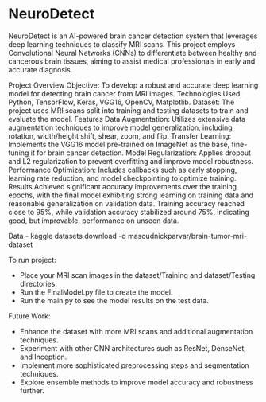 # NeuroDetect

NeuroDetect is an AI-powered brain cancer detection system that leverages deep learning techniques to classify MRI scans. This project employs Convolutional Neural Networks (CNNs) to differentiate between healthy and cancerous brain tissues, aiming to assist medical professionals in early and accurate diagnosis.

Project Overview
Objective: To develop a robust and accurate deep learning model for detecting brain cancer from MRI images.
Technologies Used: Python, TensorFlow, Keras, VGG16, OpenCV, Matplotlib.
Dataset: The project uses MRI scans split into training and testing datasets to train and evaluate the model.
Features
Data Augmentation: Utilizes extensive data augmentation techniques to improve model generalization, including rotation, width/height shift, shear, zoom, and flip.
Transfer Learning: Implements the VGG16 model pre-trained on ImageNet as the base, fine-tuning it for brain cancer detection.
Model Regularization: Applies dropout and L2 regularization to prevent overfitting and improve model robustness.
Performance Optimization: Includes callbacks such as early stopping, learning rate reduction, and model checkpointing to optimize training.
Results
Achieved significant accuracy improvements over the training epochs, with the final model exhibiting strong learning on training data and reasonable generalization on validation data.
Training accuracy reached close to 95%, while validation accuracy stabilized around 75%, indicating good, but improvable, performance on unseen data.

Data - kaggle datasets download -d masoudnickparvar/brain-tumor-mri-dataset

To run project:
- Place your MRI scan images in the dataset/Training and dataset/Testing directories.
- Run the FinalModel.py file to create the model.
- Run the main.py to see the model results on the test data.

Future Work:
- Enhance the dataset with more MRI scans and additional augmentation techniques.
- Experiment with other CNN architectures such as ResNet, DenseNet, and Inception.
- Implement more sophisticated preprocessing steps and segmentation techniques.
- Explore ensemble methods to improve model accuracy and robustness further.
